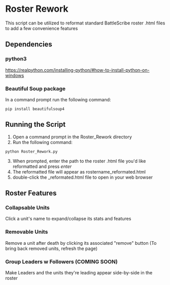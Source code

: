 # Roster Rework
This script can be utilized to reformat standard BattleScribe roster .html files to add a few convenience features

## Dependencies

### python3
https://realpython.com/installing-python/#how-to-install-python-on-windows

### Beautiful Soup package
In a command prompt run the following command:
```
pip install beautifulsoup4 
```

## Running the Script

1. Open a command prompt in the Roster_Rework directory
2. Run the following command:
```
python Roster_Rework.py
```
3. When prompted, enter the path to the roster .html file you'd like reformatted and press *enter*
4. The reformatted file will appear as rostername_reformated.html
5. double-click the _reformated.html file to open in your web browser

## Roster Features

### Collapsable Units
Click a unit's name to expand/collapse its stats and features

### Removable Units
Remove a unit after death by clicking its associated "remove" button
(To bring back removed units, refresh the page)

### Group Leaders w Followers (COMING SOON)
Make Leaders and the units they're leading appear side-by-side in the roster
